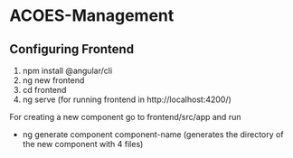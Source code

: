 # ACOES-Management

## Configuring Frontend 

1. npm install @angular/cli
2. ng new frontend
3. cd frontend
4. ng serve (for running frontend in http://localhost:4200/)

For creating a new component go to frontend/src/app and run
- ng generate component component-name (generates the directory of the new component with 4 files)
